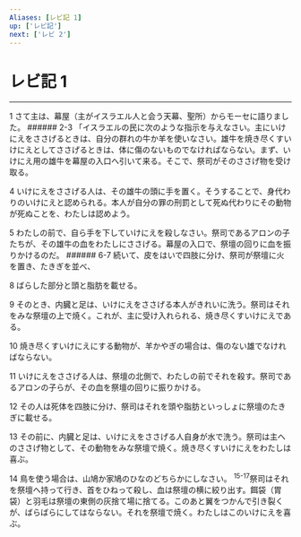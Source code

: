 ```yaml
---
Aliases: [レビ記 1]
up: ['レビ記']
next: ['レビ 2']
---
```

# レビ記 1

***




1 
さて主は、幕屋（主がイスラエル人と会う天幕、聖所）からモーセに語りました。 ###### 2-3 「イスラエルの民に次のような指示を与えなさい。主にいけにえをささげるときは、自分の群れの牛か羊を使いなさい。雄牛を焼き尽くすいけにえとしてささげるときは、体に傷のないものでなければならない。まず、いけにえ用の雄牛を幕屋の入口へ引いて来る。そこで、祭司がそのささげ物を受け取る。 



4 
いけにえをささげる人は、その雄牛の頭に手を置く。そうすることで、身代わりのいけにえと認められる。本人が自分の罪の刑罰として死ぬ代わりにその動物が死ぬことを、わたしは認めよう。 



5 
わたしの前で、自ら手を下していけにえを殺しなさい。祭司であるアロンの子たちが、その雄牛の血をわたしにささげる。幕屋の入口で、祭壇の回りに血を振りかけるのだ。 ###### 6-7 続いて、皮をはいで四肢に分け、祭司が祭壇に火を置き、たきぎを並べ、 



8 
ばらした部分と頭と脂肪を載せる。 



9 
そのとき、内臓と足は、いけにえをささげる本人がきれいに洗う。祭司はそれをみな祭壇の上で焼く。これが、主に受け入れられる、焼き尽くすいけにえである。 



10 
焼き尽くすいけにえにする動物が、羊かやぎの場合は、傷のない雄でなければならない。 



11 
いけにえをささげる人は、祭壇の北側で、わたしの前でそれを殺す。祭司であるアロンの子らが、その血を祭壇の回りに振りかける。 



12 
その人は死体を四肢に分け、祭司はそれを頭や脂肪といっしょに祭壇のたきぎに載せる。 



13 
その前に、内臓と足は、いけにえをささげる人自身が水で洗う。祭司は主へのささげ物として、その動物をみな祭壇で焼く。焼き尽くすいけにえをわたしは喜ぶ。 



14 
鳥を使う場合は、山鳩か家鳩のひなのどちらかにしなさい。 <sup class="versenum">15-17</sup>祭司はそれを祭壇へ持って行き、首をひねって殺し、血は祭壇の横に絞り出す。餌袋（胃袋）と羽毛は祭壇の東側の灰捨て場に捨てる。このあと翼をつかんで引き裂くが、ばらばらにしてはならない。それを祭壇で焼く。わたしはこのいけにえを喜ぶ。
